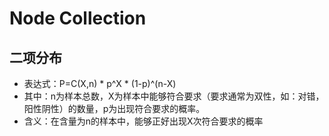 # Node Collection

## 二项分布
- 表达式：P=C(X,n) \* p^X \* (1-p)^(n-X)
- 其中：n为样本总数，X为样本中能够符合要求（要求通常为双性，如：对错，阳性阴性）的数量，p为出现符合要求的概率。
- 含义：在含量为n的样本中，能够正好出现X次符合要求的概率
